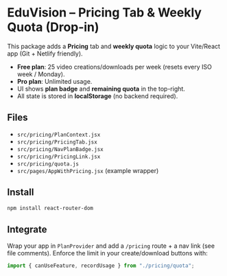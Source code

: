 # EduVision – Pricing Tab & Weekly Quota (Drop‑in)

This package adds a **Pricing** tab and **weekly quota** logic to your Vite/React app (Git + Netlify friendly).

- **Free plan**: 25 video creations/downloads per week (resets every ISO week / Monday).
- **Pro plan**: Unlimited usage.
- UI shows **plan badge** and **remaining quota** in the top-right.
- All state is stored in **localStorage** (no backend required).

## Files

- `src/pricing/PlanContext.jsx`
- `src/pricing/PricingTab.jsx`
- `src/pricing/NavPlanBadge.jsx`
- `src/pricing/PricingLink.jsx`
- `src/pricing/quota.js`
- `src/pages/AppWithPricing.jsx` (example wrapper)

## Install

```bash
npm install react-router-dom
```

## Integrate

Wrap your app in `PlanProvider` and add a `/pricing` route + a nav link (see file comments).
Enforce the limit in your create/download buttons with:
```js
import { canUseFeature, recordUsage } from "./pricing/quota";
```

